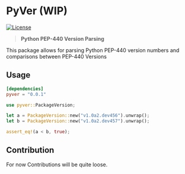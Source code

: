 # PyVer (WIP)

[![License](https://img.shields.io/badge/license-MIT-blue?style=flat-square)](LICENSE-MIT)

> **Python PEP-440 Version Parsing**

This package allows for parsing Python PEP-440 version numbers and comparisons
between PEP-440 Versions

## Usage

```Toml
[dependencies]
pyver = "0.0.1"
```

```Rust
use pyver::PackageVersion;

let a = PackageVersion::new("v1.0a2.dev456").unwrap();
let b = PackageVersion::new("v1.0a2.dev457").unwrap();

assert_eq!(a < b, true);
```

## Contribution

For now Contributions will be quite loose.
